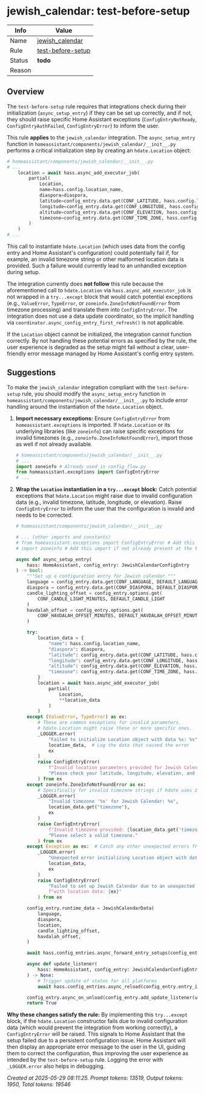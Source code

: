 # jewish_calendar: test-before-setup

| Info   | Value                                                                    |
|--------|--------------------------------------------------------------------------|
| Name   | [jewish_calendar](https://www.home-assistant.io/integrations/jewish_calendar/) |
| Rule   | [test-before-setup](https://developers.home-assistant.io/docs/core/integration-quality-scale/rules/test-before-setup)                                                     |
| Status | **todo**                                                                 |
| Reason |                                                                          |

## Overview

The `test-before-setup` rule requires that integrations check during their initialization (`async_setup_entry`) if they can be set up correctly, and if not, they should raise specific Home Assistant exceptions (`ConfigEntryNotReady`, `ConfigEntryAuthFailed`, `ConfigEntryError`) to inform the user.

This rule **applies** to the `jewish_calendar` integration. The `async_setup_entry` function in `homeassistant/components/jewish_calendar/__init__.py` performs a critical initialization step by creating an `hdate.Location` object:

```python
# homeassistant/components/jewish_calendar/__init__.py
# ...
    location = await hass.async_add_executor_job(
        partial(
            Location,
            name=hass.config.location_name,
            diaspora=diaspora,
            latitude=config_entry.data.get(CONF_LATITUDE, hass.config.latitude),
            longitude=config_entry.data.get(CONF_LONGITUDE, hass.config.longitude),
            altitude=config_entry.data.get(CONF_ELEVATION, hass.config.elevation),
            timezone=config_entry.data.get(CONF_TIME_ZONE, hass.config.time_zone),
        )
    )
# ...
```

This call to instantiate `hdate.Location` (which uses data from the config entry and Home Assistant's configuration) could potentially fail if, for example, an invalid timezone string or other malformed location data is provided. Such a failure would currently lead to an unhandled exception during setup.

The integration currently does **not follow** this rule because the aforementioned call to `hdate.Location` via `hass.async_add_executor_job` is not wrapped in a `try...except` block that would catch potential exceptions (e.g., `ValueError`, `TypeError`, or `zoneinfo.ZoneInfoNotFoundError` from timezone processing) and translate them into `ConfigEntryError`. The integration does not use a data update coordinator, so the implicit handling via `coordinator.async_config_entry_first_refresh()` is not applicable.

If the `Location` object cannot be initialized, the integration cannot function correctly. By not handling these potential errors as specified by the rule, the user experience is degraded as the setup might fail without a clear, user-friendly error message managed by Home Assistant's config entry system.

## Suggestions

To make the `jewish_calendar` integration compliant with the `test-before-setup` rule, you should modify the `async_setup_entry` function in `homeassistant/components/jewish_calendar/__init__.py` to include error handling around the instantiation of the `hdate.Location` object.

1.  **Import necessary exceptions:**
    Ensure `ConfigEntryError` from `homeassistant.exceptions` is imported. If `hdate.Location` or its underlying libraries (like `zoneinfo`) can raise specific exceptions for invalid timezones (e.g., `zoneinfo.ZoneInfoNotFoundError`), import those as well if not already available.

    ```python
    # homeassistant/components/jewish_calendar/__init__.py
    # ...
    import zoneinfo # Already used in config_flow.py
    from homeassistant.exceptions import ConfigEntryError
    # ...
    ```

2.  **Wrap the `Location` instantiation in a `try...except` block:**
    Catch potential exceptions that `hdate.Location` might raise due to invalid configuration data (e.g., invalid timezone, latitude, longitude, or elevation). Raise `ConfigEntryError` to inform the user that the configuration is invalid and needs to be corrected.

    ```python
    # homeassistant/components/jewish_calendar/__init__.py

    # ... (other imports and constants)
    # from homeassistant.exceptions import ConfigEntryError # Add this import
    # import zoneinfo # Add this import if not already present at the top level

    async def async_setup_entry(
        hass: HomeAssistant, config_entry: JewishCalendarConfigEntry
    ) -> bool:
        """Set up a configuration entry for Jewish calendar."""
        language = config_entry.data.get(CONF_LANGUAGE, DEFAULT_LANGUAGE)
        diaspora = config_entry.data.get(CONF_DIASPORA, DEFAULT_DIASPORA)
        candle_lighting_offset = config_entry.options.get(
            CONF_CANDLE_LIGHT_MINUTES, DEFAULT_CANDLE_LIGHT
        )
        havdalah_offset = config_entry.options.get(
            CONF_HAVDALAH_OFFSET_MINUTES, DEFAULT_HAVDALAH_OFFSET_MINUTES
        )

        try:
            location_data = {
                "name": hass.config.location_name,
                "diaspora": diaspora,
                "latitude": config_entry.data.get(CONF_LATITUDE, hass.config.latitude),
                "longitude": config_entry.data.get(CONF_LONGITUDE, hass.config.longitude),
                "altitude": config_entry.data.get(CONF_ELEVATION, hass.config.elevation),
                "timezone": config_entry.data.get(CONF_TIME_ZONE, hass.config.time_zone),
            }
            location = await hass.async_add_executor_job(
                partial(
                    Location,
                    **location_data
                )
            )
        except (ValueError, TypeError) as ex:
            # These are common exceptions for invalid parameters.
            # hdate.Location might raise these or more specific ones.
            _LOGGER.error(
                "Failed to initialize Location object with data %s: %s",
                location_data,  # Log the data that caused the error
                ex
            )
            raise ConfigEntryError(
                f"Invalid location parameters provided for Jewish Calendar: {ex}. "
                "Please check your latitude, longitude, elevation, and timezone settings."
            ) from ex
        except zoneinfo.ZoneInfoNotFoundError as ex:
            # Specifically for invalid timezone strings if hdate uses zoneinfo
            _LOGGER.error(
                "Invalid timezone '%s' for Jewish Calendar: %s",
                location_data.get("timezone"),
                ex
            )
            raise ConfigEntryError(
                f"Invalid timezone provided: {location_data.get('timezone')}. "
                "Please select a valid timezone."
            ) from ex
        except Exception as ex:  # Catch any other unexpected errors from Location
            _LOGGER.error(
                "Unexpected error initializing Location object with data %s: %s",
                location_data,
                ex
            )
            raise ConfigEntryError(
                "Failed to set up Jewish Calendar due to an unexpected error "
                f"with location data: {ex}"
            ) from ex

        config_entry.runtime_data = JewishCalendarData(
            language,
            diaspora,
            location,
            candle_lighting_offset,
            havdalah_offset,
        )

        await hass.config_entries.async_forward_entry_setups(config_entry, PLATFORMS)

        async def update_listener(
            hass: HomeAssistant, config_entry: JewishCalendarConfigEntry
        ) -> None:
            # Trigger update of states for all platforms
            await hass.config_entries.async_reload(config_entry.entry_id)

        config_entry.async_on_unload(config_entry.add_update_listener(update_listener))
        return True
    ```

**Why these changes satisfy the rule:**
By implementing this `try...except` block, if the `hdate.Location` constructor fails due to invalid configuration data (which would prevent the integration from working correctly), a `ConfigEntryError` will be raised. This signals to Home Assistant that the setup failed due to a persistent configuration issue. Home Assistant will then display an appropriate error message to the user in the UI, guiding them to correct the configuration, thus improving the user experience as intended by the `test-before-setup` rule. Logging the error with `_LOGGER.error` also helps in debugging.

_Created at 2025-05-29 08:11:25. Prompt tokens: 13519, Output tokens: 1950, Total tokens: 19546_
